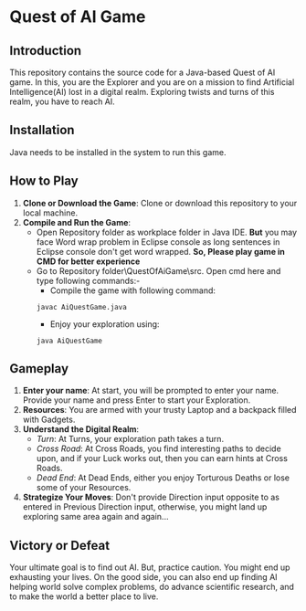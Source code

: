 # Quest of AI Game
## Introduction
This repository contains the source code for a Java-based Quest of AI game. In this, you are the Explorer and you are on a mission to find Artificial Intelligence(AI) lost in a digital realm. Exploring twists and turns of this realm, you have to reach AI.
## Installation
Java needs to be installed in the system to run this game.
## How to Play
1. **Clone or Download the Game**: Clone or download this repository to your local machine.
2. **Compile and Run the Game**:
   - Open Repository folder as workplace folder in Java IDE. **But** you may face Word wrap problem in Eclipse console as long sentences in Eclipse console don't get word wrapped. **So, Please play game in CMD for better experience**
   - Go to Repository folder\QuestOfAiGame\src. Open cmd here and type following commands:-
     *   Compile the game with following command:
       ```
     javac AiQuestGame.java
       ```
     *   Enjoy your exploration using:
       ```
     java AiQuestGame
       ```
## Gameplay
1. **Enter your name**: At start, you will be prompted to enter your name. Provide your name and press Enter to start your Exploration.
2. **Resources**: You are armed with your trusty Laptop and a backpack filled with Gadgets.
3. **Understand the Digital Realm**:
   *   *Turn*: At Turns, your exploration path takes a turn.
   *   *Cross Road*: At Cross Roads, you find interesting paths to decide upon, and if your Luck works out, then you can earn hints at Cross Roads.
   *   *Dead End*: At Dead Ends, either you enjoy Torturous Deaths or lose some of your Resources.
4. **Strategize Your Moves**: Don't provide Direction input opposite to as entered in Previous Direction input, otherwise, you might land up exploring same area again and again...
## Victory or Defeat
Your ultimate goal is to find out AI. But, practice caution. You might end up exhausting your lives. On the good side, you can also end up finding AI helping world solve complex problems, do advance scientific research, and to make the world a better place to live.
